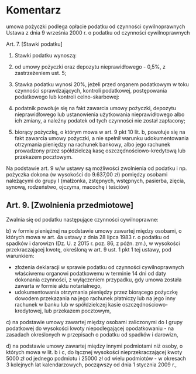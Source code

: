 # Komentarz

umowa pożyczki podlega opłacie podatku od czynności cywilnoprawnych
Ustawa z dnia 9 września 2000 r. o podatku od czynności cywilnoprawnych

Art. 7. [Stawki podatku]

1. Stawki podatku wynoszą:

2. od umowy pożyczki oraz depozytu nieprawidłowego - 0,5%, z zastrzeżeniem ust. 5;

3. Stawka podatku wynosi 20%, jeżeli przed organem podatkowym w toku czynności sprawdzających, kontroli podatkowej, postępowania podatkowego lub kontroli celno-skarbowej:

4. podatnik powołuje się na fakt zawarcia umowy pożyczki, depozytu nieprawidłowego lub ustanowienia użytkowania nieprawidłowego albo ich zmiany, a należny podatek od tych czynności nie został zapłacony;
5. biorący pożyczkę, o którym mowa w art. 9 pkt 10 lit. b, powołuje się na fakt zawarcia umowy pożyczki, a nie spełnił warunku udokumentowania otrzymania pieniędzy na rachunek bankowy, albo jego rachunek prowadzony przez spółdzielczą kasę oszczędnościowo-kredytową lub przekazem pocztowym.

Na podstawie art. 9 w/w ustawy są możliwości zwolnienia od podatku i np. pożyczka dokona (w wysokości do 9.637,00 zł) pomiędzy osobami należącymi do grupy I (małżonka, zstępnych, wstępnych, pasierba, zięcia, synową, rodzeństwo, ojczyma, macochę i teściów)

## Art. 9. [Zwolnienia przedmiotowe]

Zwalnia się od podatku następujące czynności cywilnoprawne:

b) w formie pieniężnej na podstawie umowy zawartej między osobami, o których mowa w art. 4a ustawy z dnia 28 lipca 1983 r. o podatku od spadków i darowizn (Dz. U. z 2015 r. poz. 86, z późn. zm.), w wysokości przekraczającej kwotę, określoną w art. 9 ust. 1 pkt 1 tej ustawy, pod warunkiem:

- złożenia deklaracji w sprawie podatku od czynności cywilnoprawnych właściwemu organowi podatkowemu w terminie 14 dni od daty dokonania czynności, z wyłączeniem przypadku, gdy umowa została zawarta w formie aktu notarialnego,
- udokumentowania otrzymania pieniędzy przez biorącego pożyczkę dowodem przekazania na jego rachunek płatniczy lub na jego inny rachunek w banku lub w spółdzielczej kasie oszczędnościowo-kredytowej, lub przekazem pocztowym,

c) na podstawie umowy zawartej między osobami zaliczonymi do I grupy podatkowej do wysokości kwoty niepodlegającej opodatkowaniu - na zasadach określonych w przepisach o podatku od spadków i darowizn,

d) na podstawie umowy zawartej między innymi podmiotami niż osoby, o których mowa w lit. b i c, do łącznej wysokości nieprzekraczającej kwoty 5000 zł od jednego podmiotu i 25000 zł od wielu podmiotów - w okresach 3 kolejnych lat kalendarzowych, począwszy od dnia 1 stycznia 2009 r.,
